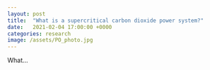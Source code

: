 ```yaml
---
layout: post
title:  "What is a supercritical carbon dioxide power system?"
date:   2021-02-04 17:00:00 +0000
categories: research
image: /assets/PO_photo.jpg
---
```

What...